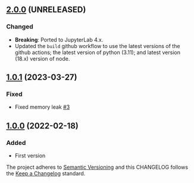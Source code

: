 ## [2.0.0](https://github.com/deshaw/jupyterlab-limit-output/compare/v1.0.1...v2.0.0) (UNRELEASED)

### Changed

- **Breaking**: Ported to JupyterLab 4.x.
- Updated the `build` github workflow to use the latest versions of the github
  actions; the latest version of python (3.11); and latest version (18.x)
  version of node.

## [1.0.1](https://github.com/deshaw/jupyterlab-limit-output/compare/v1.0.0...v1.0.1) (2023-03-27)

### Fixed

- Fixed memory leak [#3](https://github.com/deshaw/jupyterlab-limit-output/issues/3)

## [1.0.0](https://github.com/deshaw/jupyterlab-limit-output/compare/v1.0.0...v1.0.0) (2022-02-18)

### Added

- First version

The project adheres to [Semantic Versioning](https://semver.org/spec/v2.0.0.html) and
this CHANGELOG follows the [Keep a Changelog](https://keepachangelog.com/en/1.0.0/) standard.
